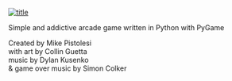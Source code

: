 
[![title](https://user-images.githubusercontent.com/119834037/258635347-b575b149-5bf0-419a-a109-3c6b1bec4092.png)](https://pstlo.github.io/navigator)

Simple and addictive arcade game written in Python with PyGame 

Created by Mike Pistolesi \
with art by Collin Guetta \
music by Dylan Kusenko \
& game over music by Simon Colker
